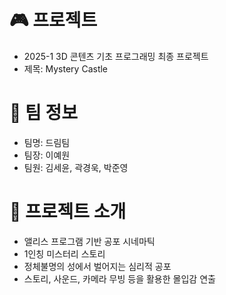 # 🎮 프로젝트
- 2025-1 3D 콘텐츠 기초 프로그래밍 최종 프로젝트
- 제목: Mystery Castle

# 👥 팀 정보
- 팀명: 드림팀
- 팀장: 이예원
- 팀원: 김세윤, 곽경욱, 박준영

# 🧩 프로젝트 소개
- 앨리스 프로그램 기반 공포 시네마틱
- 1인칭 미스터리 스토리
- 정체불명의 성에서 벌어지는 심리적 공포
- 스토리, 사운드, 카메라 무빙 등을 활용한 몰입감 연출
